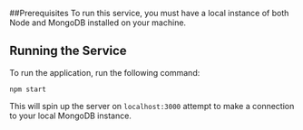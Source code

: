 ##Prerequisites
To run this service, you must have a local instance of both Node and MongoDB installed on your machine.
## Running the Service
To run the application, run the following command:
```
npm start
```
This will spin up the server on `localhost:3000` attempt to make a connection to your local MongoDB instance.